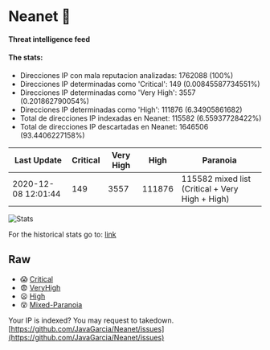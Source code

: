 # Neanet :hocho:
#### Threat intelligence feed
#### The stats:

- Direcciones IP con mala reputacion analizadas: 1762088 (100%)
- Direcciones IP determinadas como 'Critical':  149 (0.00845587734551%)
- Direcciones IP determinadas como 'Very High':  3557 (0.201862790054%)
- Direcciones IP determinadas como 'High':  111876 (6.34905861682)
- Total de direcciones IP indexadas en Neanet:  115582 (6.55937728422%)
- Total de direcciones IP descartadas en Neanet:  1646506 (93.4406227158%)

| Last Update | Critical | Very High | High | Paranoia |
| --- | --- | --- | --- | --- |
| 2020-12-08 12:01:44 | 149 | 3557 | 111876 | 115582 mixed list (Critical + Very High + High)|

![Stats](https://docs.google.com/spreadsheets/d/e/2PACX-1vSnaNMIXVabIpDJjufMlzH7poXnshF3mgd8Is1g9ytUEzVsP5my4Trn8f-xkoLLQ38xpL3HtmUexLo6/pubchart?oid=501124687&format=image)

For the historical stats go to: [link](/stats.csv)
## Raw
- :scream: [Critical](https://raw.githubusercontent.com/JavaGarcia/Neanet/master/blacklists/neanet_critical.txt)
- :fearful: [VeryHigh](https://raw.githubusercontent.com/JavaGarcia/Neanet/master/blacklists/neanet_veryHigh.txtt)
- :frowning: [High](https://raw.githubusercontent.com/JavaGarcia/Neanet/master/blacklists/neanet_high.txt)
- :dizzy_face: [Mixed-Paranoia](https://raw.githubusercontent.com/JavaGarcia/Neanet/master/blacklists/neanet_all.txt)


Your IP is indexed? You may request to takedown. [https://github.com/JavaGarcia/Neanet/issues](https://github.com/JavaGarcia/Neanet/issues)













































































































































































































































































































































































































































































































































































































































































































































































































































































































































































































































































































































































































































































































































































































































































































































































































































































































































































































































































































































































































































































































































































































































































































































































































































































































































































































































































































































